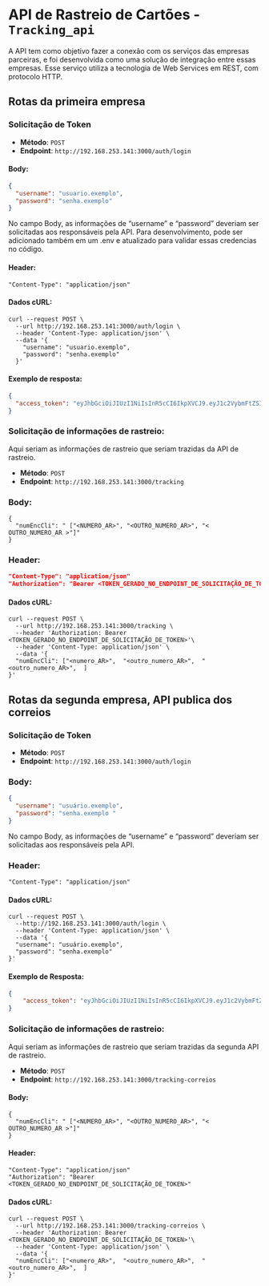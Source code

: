 # API de Rastreio de Cartões - `Tracking_api`

A API tem como objetivo fazer a conexão com os serviços das empresas parceiras, e foi desenvolvida como uma solução de integração entre essas empresas. Esse serviço utiliza a tecnologia de Web Services em REST, com protocolo HTTP.

## Rotas da primeira empresa

### Solicitação de Token

- **Método**: `POST`
- **Endpoint**: `http://192.168.253.141:3000/auth/login`

#### Body:

```json
{
  "username": "usuario.exemplo",
  "password": "senha.exemplo"
}
```
No campo Body, as informações de “username” e “password” deveriam ser solicitadas aos responsáveis pela API. Para desenvolvimento, pode ser adicionado também em um .env e atualizado para validar essas credencias no código.

#### Header:
```curl
"Content-Type": "application/json"
```

#### Dados cURL:
```curl
curl --request POST \
  --url http://192.168.253.141:3000/auth/login \
  --header 'Content-Type: application/json' \
  --data '{
    "username": "usuario.exemplo",
    "password": "senha.exemplo"
  }'
```
#### Exemplo de resposta:
```json
{
  "access_token": "eyJhbGciOiJIUzI1NiIsInR5cCI6IkpXVCJ9.eyJ1c2VybmFtZSI6IndzLmJyYXNpbGNhcmQiLCJpYXQiOjE3MjIzNDkxNTgsImV4cCI6MTcyMjM1Mjc1OH0.OSZHEyZ1yJyZRjTun9Zv-zNxjXl6BjwiFREMVz99Lhc"
}
```

### Solicitação de informações de rastreio:
Aqui seriam as informações de rastreio que seriam trazidas da API de rastreio.
- **Método**: `POST`
- **Endpoint**: `http://192.168.253.141:3000/tracking`

### Body:
```curl
{
  "numEncCli": " ["<NUMERO_AR>", "<OUTRO_NUMERO_AR>", "< OUTRO_NUMERO_AR >"]"
}
```

### Header:
```json
"Content-Type": "application/json"
"Authorization": "Bearer <TOKEN_GERADO_NO_ENDPOINT_DE_SOLICITAÇÃO_DE_TOKEN>"
```
#### Dados cURL:
```curl
curl --request POST \
  --url http://192.168.253.141:3000/tracking \
  --header 'Authorization: Bearer <TOKEN_GERADO_NO_ENDPOINT_DE_SOLICITAÇÃO_DE_TOKEN>'\
  --header 'Content-Type: application/json' \
  --data '{
  "numEncCli": ["<numero_AR>",  "<outro_numero_AR>",  "<outro_numero_AR>",  ]
}'
```

## Rotas da segunda empresa, API publica dos correios

### Solicitação de Token
- **Método**: `POST`
- **Endpoint**: `http://192.168.253.141:3000/auth/login`

### Body:
```json
{
  "username": "usuário.exemplo",
  "password": "senha.exemplo "
}
```
No campo Body, as informações de “username” e “password” deveriam ser solicitadas aos responsáveis pela API.

### Header:
```curl
"Content-Type": "application/json"
```

#### Dados cURL:
```curl
curl --request POST \
  --http://192.168.253.141:3000/auth/login \
  --header 'Content-Type: application/json' \
  --data '{
  "username": "usuário.exemplo",
  "password": "senha.exemplo"
}'
```
#### Exemplo de Resposta:
```json
{
	"access_token": "eyJhbGciOiJIUzI1NiIsInR5cCI6IkpXVCJ9.eyJ1c2VybmFtZSI6IndzLmJyYXNpbGNhcmQiLCJpYXQiOjE3MjIzNDkxNTgsImV4cCI6MTcyMjM1Mjc1OH0.OSZHEyZ1yJyZRjTun9Zv-zNxjXl6BjwiFREMVz99Lhc"
}
```

### Solicitação de informações de rastreio:
Aqui seriam as informações de rastreio que seriam trazidas da segunda API de rastreio.
- **Método**: `POST`
- **Endpoint**: `http://192.168.253.141:3000/tracking-correios`

#### Body:
```curl
{
  "numEncCli": " ["<NUMERO_AR>", "<OUTRO_NUMERO_AR>", "< OUTRO_NUMERO_AR >"]"
}
```

#### Header:
```curl
"Content-Type": "application/json"
"Authorization": "Bearer <TOKEN_GERADO_NO_ENDPOINT_DE_SOLICITAÇÃO_DE_TOKEN>"
```

#### Dados cURL:
```curl
curl --request POST \
  --url http://192.168.253.141:3000/tracking-correios \
  --header 'Authorization: Bearer <TOKEN_GERADO_NO_ENDPOINT_DE_SOLICITAÇÃO_DE_TOKEN>'\
  --header 'Content-Type: application/json' \
  --data '{
  "numEncCli": ["<numero_AR>",  "<outro_numero_AR>",  "<outro_numero_AR>",  ]
}'
```
